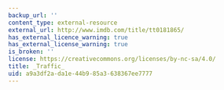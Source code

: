 ```yaml
---
backup_url: ''
content_type: external-resource
external_url: http://www.imdb.com/title/tt0181865/
has_external_licence_warning: true
has_external_license_warning: true
is_broken: ''
license: https://creativecommons.org/licenses/by-nc-sa/4.0/
title: _Traffic_
uid: a9a3df2a-da1e-44b9-85a3-638367ee7777
---
```

